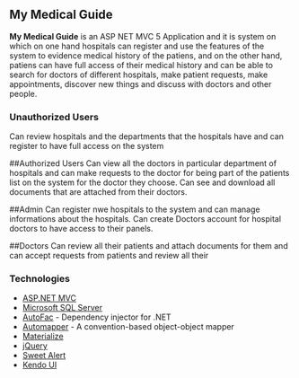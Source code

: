 
## My Medical Guide

**My Medical Guide** is an ASP NET MVC 5 Application and it is system on which on one hand hospitals can register and use the features of the system to evidence medical history of the patiens, and on the other hand, patiens can have full access of their medical history and can be able to search for doctors of different hospitals, make patient requests, make appointments, discover new things and discuss with doctors and other people.

### Unauthorized Users
Can review hospitals and the departments that the hospitals have and can register to have full access on the system

##Authorized Users
Can view all the doctors in particular department of hospitals and can make requests to the doctor for being part of the patients list on the system for the doctor they choose.
Can see and download all documents that are attached from their doctors.

##Admin
Can register nwe hospitals to the system and can manage informations about the hospitals. Can create Doctors account for hospital doctors to have access to their panels.

##Doctors
Can review all their patients and attach documents for them and can accept requests from patients and review all their

### Technologies

- [ASP.NET MVC](http://www.asp.net/mvc)
- [Microsoft SQL Server](http://www.microsoft.com/en-us/server-cloud/products/sql-server/)
- [AutoFac](http://autofac.org/) - Dependency injector for .NET
- [Automapper](http://automapper.org/) - A convention-based object-object mapper
- [Materialize](http://materializecss.com/)
- [jQuery](http://jquery.com/)
- [Sweet Alert](http://t4t5.github.io/sweetalert/)
- [Kendo UI](http://www.telerik.com/aspnet-mvc)

